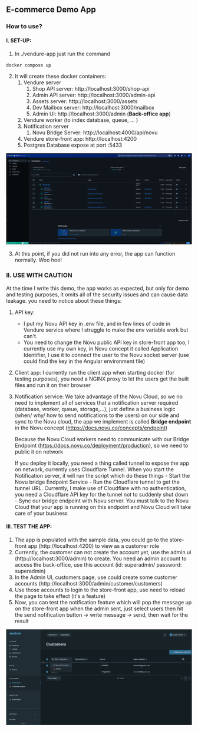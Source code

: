 ## E-commerce Demo App

### How to use?

#### I. SET-UP:

1. In ./vendure-app just run the command

```sh
docker compose up
```

2. It will create these docker containers:
	1. Vendure server
		1. Shop API server: http://localhost:3000/shop-api 
		2. Admin API server: http://localhost:3000/admin-api 
		3. Assets server: http://localhost:3000/assets 
		4. Dev Mailbox server: http://localhost:3000/mailbox 
		5. Admin UI: http://localhost:3000/admin (**Back-office app**)
	2. Vendure worker (to index database, queue, ... )
	3. Notification server
		1. Novu Bridge Server: http://localhost:4000/api/novu
	4. Vendure store-front app: http://localhost:4200
	5. Postgres Database expose at port :5433


![img](./doc-assets/Pasted%20image%2020241016183147.png)

3. At this point, if you did not run into any error, the app can function normally. Woo hoo!

### II. USE WITH CAUTION

At the time I write this demo, the app works as expected, but only for demo and testing purposes, it omits all of the security issues and can cause data leakage. you need to notice about these things:

1. API key: 
	- I put my Novu API key in .env file, and in few lines of code in Vendure service where I struggle to make the env variable work but can't. 
	- You need to change the Novu public API key in store-front app too, I currently use my own key, in Novu concept it called Application Identifier, I use it to connect the user to the Novu socket server (use could find the key in the Angular environment file)

2. Client app: I currently run the client app when starting docker (for testing purposes), you need a NGINX proxy to let the users get the built files and run it on their browser

3. Notification service: 
   We take advantage of the Novu Cloud, so we no need to implement all of services that a notification server required (database, worker, queue, storage,...), just define a business logic (when/ why/ how to send notifications to the users) on our side and sync to the Novu cloud, the app we implement is called **Bridge endpoint** in the Novu concept (https://docs.novu.co/concepts/endpoint)	
   
   Because the Novu Cloud workers need to communicate with our Bridge Endpoint (https://docs.novu.co/deployment/production), so we need to public it on network
   
   If you deploy it locally, you need a thing called tunnel to expose the app on network, currently uses Cloudflare Tunnel. When you start the Notification server, it will run the script which do these things
	   - Start the Novu bridge Endpoint Service
	   - Run the Cloudflare tunnel to get the tunnel URL. Currently, I make use of Cloudflare with no authentication, you need a Cloudflare API key for the tunnel not to suddenly shut down 
	   - Sync our bridge endpoint with Novu server. You must talk to the Novu Cloud that your app is running on this endpoint and Novu Cloud will take care of your business
   
#### III. TEST THE APP:

1. The app is populated with the sample data, you could go to the store-front app (http://localhost:4200) to view as a customer role
2. Currently, the customer can not create the account yet, use the admin ui (http://localhost:3000/admin) to create. 
   You need an admin account to access the back-office, use this account (id: superadmin/ password: superadmin)
3. In the Admin UI, customers page, use could create some customer accounts (http://localhost:3000/admin/customer/customers)
4. Use those accounts to login to the store-front app, use need to reload the page to take effect (it's a feature)
5. Now, you can test the notification feature which will pop the message up on the store-front app when the admin sent, just select users then hit the send nofification button -> write message -> send, then wait for the result


![img](./doc-assets/Pasted%20image%2020241016182329.png)